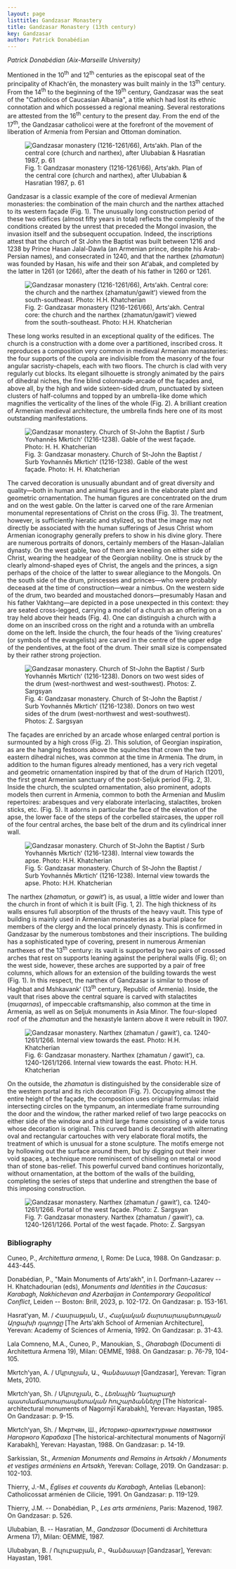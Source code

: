 ```yaml
---
layout: page
listtitle: Gandzasar Monastery
title: Gandzasar Monastery (13th century)
key: Gandzasar
author: Patrick Donabédian
---
```

*Patrick Donabédian (Aix-Marseille University)*

Mentioned in the 10<sup>th</sup> and 12<sup>th</sup> centuries as the episcopal seat of
the principality of Khachʻēn, the monastery was built mainly in the
13<sup>th</sup> century. From the 14<sup>th</sup> to the beginning of the 19<sup>th</sup> century,
Gandzasar was the seat of the "Catholicos of Caucasian Albania", a title
which had lost its ethnic connotation and which possessed a regional
meaning. Several restorations are attested from the 16<sup>th</sup> century to
the present day. From the end of the 17<sup>th</sup>, the Gandzasar catholicoi
were at the forefront of the movement of liberation of Armenia from
Persian and Ottoman domination.

<figure>
  <img src="/public/gandzasar1.jpg" alt="Gandzasar monastery (1216-1261/66), Artsʻakh. Plan of the central core (church and narthex), after Ulubabian & Hasratian 1987, p. 61">
  <figcaption>Fig. 1: Gandzasar monastery (1216-1261/66), Artsʻakh. Plan of the central core (church and narthex), after Ulubabian & Hasratian 1987, p. 61</figcaption>
</figure>

Gandzasar is a classic example of the core of medieval Armenian
monasteries: the combination of the main church and the narthex attached
to its western façade (Fig. 1). The unusually long construction
period of these two edifices (almost fifty years in total) reflects the
complexity of the conditions created by the unrest that preceded the
Mongol invasion, the invasion itself and the subsequent occupation.
Indeed, the inscriptions attest that the church of St John the Baptist
was built between 1216 and 1238 by Prince Hasan Jalal-Dawla (an Armenian
prince, despite his Arab-Persian names), and consecrated in 1240, and
that the narthex (*zhamatun*) was founded by Hasan, his wife and their
son Atʻabak, and completed by the latter in 1261 (or 1266), after the
death of his father in 1260 or 1261.

<figure>
  <img src="/public/gandzasar2.jpg" alt="Gandzasar monastery (1216-1261/66), Artsʻakh. Central core: the church and the narthex (zhamatun/gawitʻ) viewed from the south-southeast. Photo: H.H. Khatcherian">
  <figcaption>Fig. 2: Gandzasar monastery (1216-1261/66), Artsʻakh. Central core: the church and the narthex (zhamatun/gawitʻ) viewed from the south-southeast. Photo: H.H. Khatcherian</figcaption>
</figure>

These long works resulted in an exceptional quality of the edifices. The
church is a construction with a dome over a partitioned, inscribed
cross. It reproduces a composition very common in medieval Armenian
monasteries: the four supports of the cupola are indivisible from the
masonry of the four angular sacristy-chapels, each with two floors. The
church is clad with very regularly cut blocks. Its elegant silhouette is
strongly animated by the pairs of dihedral niches, the fine blind
colonnade-arcade of the façades and, above all, by the high and wide
sixteen-sided drum, punctuated by sixteen clusters of half-columns and
topped by an umbrella-like dome which magnifies the verticality of the
lines of the whole (Fig. 2). A brilliant creation of Armenian
medieval architecture, the umbrella finds here one of its most
outstanding manifestations.

<figure>
  <img src="/public/gandzasar3.jpg" alt="Gandzasar monastery. Church of St-John the Baptist / Surb Yovhannēs Mkrtichʻ (1216-1238). Gable of the west façade. Photo: H. H. Khatcherian">
  <figcaption>Fig. 3: Gandzasar monastery. Church of St-John the Baptist / Surb Yovhannēs Mkrtichʻ (1216-1238). Gable of the west façade. Photo: H. H. Khatcherian</figcaption>
</figure>

The carved decoration is unusually abundant and of great diversity and
quality—both in human and animal figures and in the elaborate plant
and geometric ornamentation. The human figures are concentrated on the
drum and on the west gable. On the latter is carved one of the rare
Armenian monumental representations of Christ on the cross (Fig. 3). The treatment, however, is sufficiently hieratic and
stylized, so that the image may not directly be associated with the
human sufferings of Jesus Christ whom Armenian iconography generally
prefers to show in his divine glory. There are numerous portraits of
donors, certainly members of the Hasan-Jalalian dynasty. On the west
gable, two of them are kneeling on either side of Christ, wearing the
headgear of the Georgian nobility. One is struck by the clearly
almond-shaped eyes of Christ, the angels and the princes, a sign perhaps
of the choice of the latter to swear allegiance to the Mongols. On the
south side of the drum, princesses and princes—who were probably
deceased at the time of construction—wear a nimbus. On the western
side of the drum, two bearded and moustached donors—presumably Hasan
and his father Vakhtang—are depicted in a pose unexpected in this
context: they are seated cross-legged, carrying a model of a church as
an offering on a tray held above their heads (Fig. 4). One can
distinguish a church with a dome on an inscribed cross on the right and
a rotunda with an umbrella dome on the left. Inside the church, the four
heads of the 'living creatures' (or symbols of the evangelists) are
carved in the centre of the upper edge of the pendentives, at the foot
of the drum. Their small size is compensated by their rather strong
projection.

<figure>
  <img src="/public/gandzasar4.jpg" alt="Gandzasar monastery. Church of St-John the Baptist / Surb Yovhannēs Mkrtichʻ (1216-1238). Donors on two west sides of the drum (west-northwest and west-southwest). Photos: Z. Sargsyan">
  <figcaption>Fig. 4: Gandzasar monastery. Church of St-John the Baptist / Surb Yovhannēs Mkrtichʻ (1216-1238). Donors on two west sides of the drum (west-northwest and west-southwest). Photos: Z. Sargsyan</figcaption>
</figure>

The façades are enriched by an arcade whose enlarged central portion is
surmounted by a high cross (Fig. 2). This solution, of Georgian
inspiration, as are the hanging festoons above the squinches that crown
the two eastern dihedral niches, was common at the time in Armenia. The
drum, in addition to the human figures already mentioned, has a very
rich vegetal and geometric ornamentation inspired by that of the drum of
Haṛich (1201), the first great Armenian sanctuary of the post-Seljuk
period (Fig. 2, 3). Inside the church, the sculpted
ornamentation, also prominent, adopts models then current in Armenia,
common to both the Armenian and Muslim repertoires: arabesques and very
elaborate interlacing, stalactites, broken sticks, etc. (Fig. 5). It adorns in particular the face of the elevation of the
apse, the lower face of the steps of the corbelled staircases, the upper
roll of the four central arches, the base belt of the drum and its
cylindrical inner wall.

<figure>
  <img src="/public/gandzasar5.jpg" alt="Gandzasar monastery. Church of St-John the Baptist / Surb Yovhannēs Mkrtichʻ (1216-1238). Internal view towards the apse. Photo: H.H. Khatcherian">
  <figcaption>Fig. 5: Gandzasar monastery. Church of St-John the Baptist / Surb Yovhannēs Mkrtichʻ (1216-1238). Internal view towards the apse. Photo: H.H. Khatcherian</figcaption>
</figure>

The narthex (*zhamatun,* or *gawitʻ*) is, as usual, a little wider and
lower than the church in front of which it is built (Fig. 1, 2). The high thickness of its walls ensures full absorption of
the thrusts of the heavy vault. This type of building is mainly used in
Armenian monasteries as a burial place for members of the clergy and the
local princely dynasty. This is confirmed in Gandzasar by the numerous
tombstones and their inscriptions. The building has a sophisticated type
of covering, present in numerous Armenian narthexes of the 13<sup>th</sup>
century: its vault is supported by two pairs of crossed arches that rest
on supports leaning against the peripheral walls (Fig. 6); on
the west side, however, these arches are supported by a pair of free
columns, which allows for an extension of the building towards the west
(Fig. 1). In this respect, the narthex of Gandzasar is similar
to those of Haghbat and Mshkavankʻ (13<sup>th</sup> century, Republic of
Armenia). Inside, the vault that rises above the central square is
carved with stalactites (*muqarnas*), of impeccable craftsmanship, also
common at the time in Armenia, as well as on Seljuk monuments in Asia
Minor. The four-sloped roof of the *zhamatun* and the hexastyle lantern
above it were rebuilt in 1907.

<figure>
  <img src="/public/gandzasar6.jpg" alt="Gandzasar monastery. Narthex (zhamatun / gawitʻ), ca. 1240-1261/1266. Internal view towards the east. Photo: H.H. Khatcherian">
  <figcaption>Fig. 6: Gandzasar monastery. Narthex (zhamatun / gawitʻ), ca. 1240-1261/1266. Internal view towards the east. Photo: H.H. Khatcherian</figcaption>
</figure>

On the outside, the *zhamatun* is distinguished by the considerable size
of the western portal and its rich decoration (Fig. 7).
Occupying almost the entire height of the façade, the composition uses
original formulas: inlaid intersecting circles on the tympanum, an
intermediate frame surrounding the door and the window, the rather
marked relief of two large peacocks on either side of the window and a
third large frame consisting of a wide torus whose decoration is
original. This curved band is decorated with alternating oval and
rectangular cartouches with very elaborate floral motifs, the treatment
of which is unusual for a stone sculpture. The motifs emerge not by
hollowing out the surface around them, but by digging out their inner
void spaces, a technique more reminiscent of chiselling on metal or wood
than of stone bas-relief. This powerful curved band continues
horizontally, without ornamentation, at the bottom of the walls of the
building, completing the series of steps that underline and strengthen
the base of this imposing construction.

<figure>
  <img src="/public/gandzasar7.jpg" alt="Gandzasar monastery. Narthex (zhamatun / gawitʻ), ca. 1240-1261/1266. Portal of the west façade. Photo: Z. Sargsyan">
  <figcaption>Fig. 7: Gandzasar monastery. Narthex (zhamatun / gawitʻ), ca. 1240-1261/1266. Portal of the west façade. Photo: Z. Sargsyan</figcaption>
</figure>

### Bibliography

Cuneo, P., *Architettura armena*, I, Rome: De Luca, 1988. On Gandzasar:
p. 443-445.

Donabédian, P., "Main Monuments of Artsʻakh", in I. Dorfmann-Lazarev --
H. Khatchadourian (eds), *Monuments and Identities in the Caucasus: Karabagh,
Nakhichevan and Azerbaijan in Contemporary Geopolitical Conflict*,
Leiden -- Boston: Brill, 2023, p. 102-172. On Gandzasar: p. 153-161.

Hasratʻyan, M. / Հասրաթյան, Մ., *Հայկական ճարտարապետության Արցախի
դպրոցը* \[The Artsʽakh School of Armenian Architecture\], Yerevan:
Academy of Sciences of Armenia, 1992. On Gandzasar: p. 31-43.

Lala Comneno, M.A., Cuneo, P., Manoukian, S., *Gharabagh* (Documenti di
Architettura Armena 19), Milan: OEMME, 1988. On Gandzasar: p. 76-79,
104-105.

Mkrtchʻyan, A. / Մկրտչյան, Ա., *Գանձասար* \[Gandzasar\], Yerevan: Tigran
Mets, 2010.

Mkrtchʻyan, Sh. / Մկրտչյան, Շ., *Լեռնային Ղարաբաղի պատմաճարտարապետական
հուշարձանները* \[The historical-architectural monuments of Nagornȳĭ
Karabakh\], Yerevan: Hayastan, 1985. On Gandzasar: p. 9-15.

Mkrtchʻyan, Sh. / Мкртчян, Ш., *Историко-архитектурные памятники
Нагорного Карабаха* \[The historical-architectural monuments of Nagornȳĭ
Karabakh\], Yerevan: Hayastan, 1988. On Gandzasar: p. 14-19.

Sarkissian, St., *Armenian Monuments and Remains in Artsakh / Monuments
et vestiges arméniens en Artsakh*, Yerevan: Collage, 2019. On Gandzasar:
p. 102-103.

Thierry, J.-M., *Églises et couvents du Karabagh*, Antelias (Lebanon):
Catholicossat arménien de Cilicie, 1991. On Gandzasar: p. 119-129.

Thierry, J.M. -- Donabédian, P., *Les arts arméniens*, Paris: Mazenod,
1987. On Gandzasar: p. 526.

Ulubabian, B. -- Hasratian, M., *Gandzasar* (Documenti di Architettura
Armena 17), Milan: OEMME, 1987.

Ulubabyan, B. / Ուլուբաբյան, Բ., *Գանձասար* \[Gandzasar\], Yerevan:
Hayastan, 1981.
